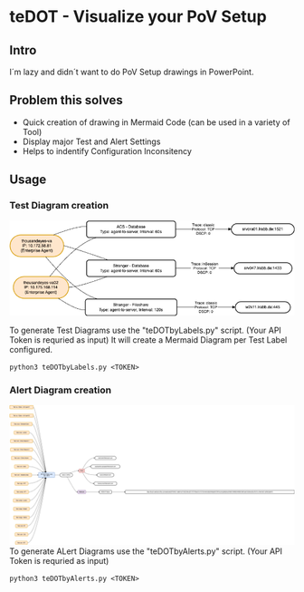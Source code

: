 # teDOT - Visualize your PoV Setup

## Intro
I´m lazy and didn´t want to do PoV Setup drawings in PowerPoint. 

## Problem this solves
- Quick creation of drawing in Mermaid Code (can be used in a variety of Tool)
- Display major Test and Alert Settings
- Helps to indentify Configuration Inconsitency

## Usage

### Test Diagram creation
![pic](teDOT-Page-2.drawio.png)

To generate Test Diagrams use the "teDOTbyLabels.py" script. (Your API Token is requried as input)
It will create a Mermaid Diagram per Test Label configured. 

```
python3 teDOTbyLabels.py <TOKEN>
```


### Alert Diagram creation
![pic](teDOT-Page-7.drawio.png)
To generate ALert Diagrams use the "teDOTbyAlerts.py" script. (Your API Token is requried as input)

```
python3 teDOTbyAlerts.py <TOKEN>
````


